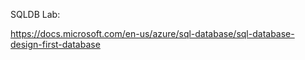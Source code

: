 
SQLDB Lab:

https://docs.microsoft.com/en-us/azure/sql-database/sql-database-design-first-database
